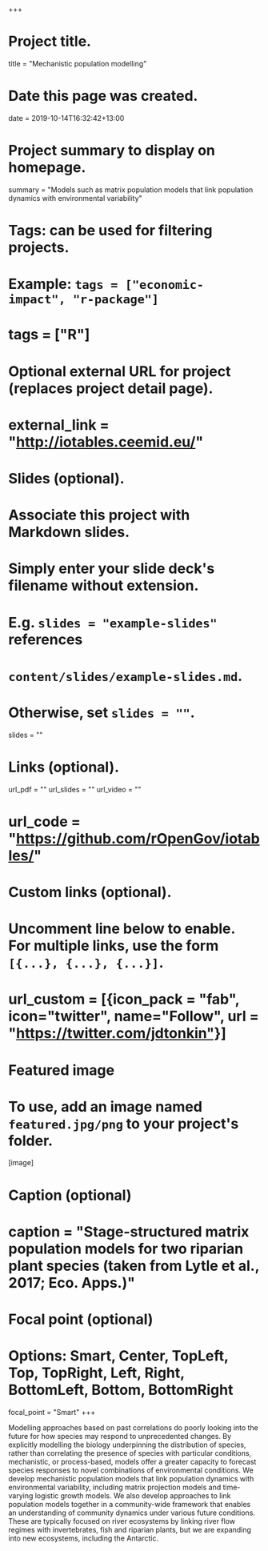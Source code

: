 +++
# Project title.
title = "Mechanistic population modelling"

# Date this page was created.
date = 2019-10-14T16:32:42+13:00

# Project summary to display on homepage.
summary = "Models such as matrix population models that link population dynamics with environmental variability"

# Tags: can be used for filtering projects.
# Example: `tags = ["economic-impact", "r-package"]`
# tags = ["R"]

# Optional external URL for project (replaces project detail page).
# external_link = "http://iotables.ceemid.eu/"

# Slides (optional).
#   Associate this project with Markdown slides.
#   Simply enter your slide deck's filename without extension.
#   E.g. `slides = "example-slides"` references 
#   `content/slides/example-slides.md`.
#   Otherwise, set `slides = ""`.
slides = ""

# Links (optional).
url_pdf = ""
url_slides = ""
url_video = ""
# url_code = "https://github.com/rOpenGov/iotables/"

# Custom links (optional).
#   Uncomment line below to enable. For multiple links, use the form `[{...}, {...}, {...}]`.
# url_custom = [{icon_pack = "fab", icon="twitter", name="Follow", url = "https://twitter.com/jdtonkin"}]

# Featured image
# To use, add an image named `featured.jpg/png` to your project's folder. 
[image]
  # Caption (optional)
  # caption = "Stage-structured matrix population models for two riparian plant species (taken from Lytle et al., 2017; Eco. Apps.)"
  
  # Focal point (optional)
  # Options: Smart, Center, TopLeft, Top, TopRight, Left, Right, BottomLeft, Bottom, BottomRight
  focal_point = "Smart"
+++

Modelling approaches based on past correlations do poorly looking into the future for how species may respond to unprecedented changes. By explicitly modelling the biology underpinning the distribution of species, rather than correlating the presence of species with particular conditions, mechanistic, or process-based, models offer a greater capacity to forecast species responses to novel combinations of environmental conditions. We develop mechanistic population models that link population dynamics with environmental variability, including matrix projection models and time-varying logistic growth models. We also develop approaches to link population models together in a community-wide framework that enables an understanding of community dynamics under various future conditions. These are typically focused on river ecosystems by linking river flow regimes with invertebrates, fish and riparian plants, but we are expanding into new ecosystems, including the Antarctic. 

